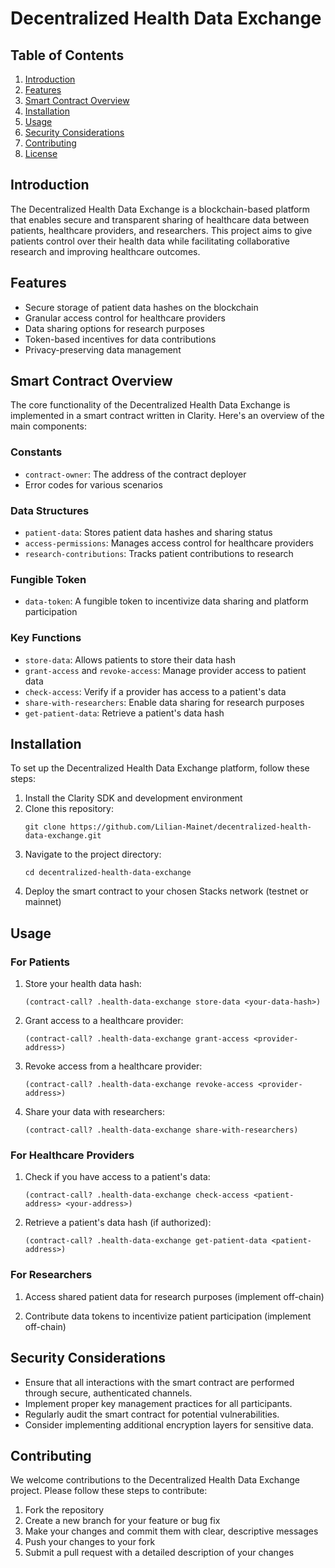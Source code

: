 # Decentralized Health Data Exchange

## Table of Contents
1. [Introduction](#introduction)
2. [Features](#features)
3. [Smart Contract Overview](#smart-contract-overview)
4. [Installation](#installation)
5. [Usage](#usage)
6. [Security Considerations](#security-considerations)
7. [Contributing](#contributing)
8. [License](#license)

## Introduction

The Decentralized Health Data Exchange is a blockchain-based platform that enables secure and transparent sharing of healthcare data between patients, healthcare providers, and researchers. This project aims to give patients control over their health data while facilitating collaborative research and improving healthcare outcomes.

## Features

- Secure storage of patient data hashes on the blockchain
- Granular access control for healthcare providers
- Data sharing options for research purposes
- Token-based incentives for data contributions
- Privacy-preserving data management

## Smart Contract Overview

The core functionality of the Decentralized Health Data Exchange is implemented in a smart contract written in Clarity. Here's an overview of the main components:

### Constants
- `contract-owner`: The address of the contract deployer
- Error codes for various scenarios

### Data Structures
- `patient-data`: Stores patient data hashes and sharing status
- `access-permissions`: Manages access control for healthcare providers
- `research-contributions`: Tracks patient contributions to research

### Fungible Token
- `data-token`: A fungible token to incentivize data sharing and platform participation

### Key Functions
- `store-data`: Allows patients to store their data hash
- `grant-access` and `revoke-access`: Manage provider access to patient data
- `check-access`: Verify if a provider has access to a patient's data
- `share-with-researchers`: Enable data sharing for research purposes
- `get-patient-data`: Retrieve a patient's data hash

## Installation

To set up the Decentralized Health Data Exchange platform, follow these steps:

1. Install the Clarity SDK and development environment
2. Clone this repository:
   ```
   git clone https://github.com/Lilian-Mainet/decentralized-health-data-exchange.git
   ```
3. Navigate to the project directory:
   ```
   cd decentralized-health-data-exchange
   ```
4. Deploy the smart contract to your chosen Stacks network (testnet or mainnet)

## Usage

### For Patients

1. Store your health data hash:
   ```clarity
   (contract-call? .health-data-exchange store-data <your-data-hash>)
   ```

2. Grant access to a healthcare provider:
   ```clarity
   (contract-call? .health-data-exchange grant-access <provider-address>)
   ```

3. Revoke access from a healthcare provider:
   ```clarity
   (contract-call? .health-data-exchange revoke-access <provider-address>)
   ```

4. Share your data with researchers:
   ```clarity
   (contract-call? .health-data-exchange share-with-researchers)
   ```

### For Healthcare Providers

1. Check if you have access to a patient's data:
   ```clarity
   (contract-call? .health-data-exchange check-access <patient-address> <your-address>)
   ```

2. Retrieve a patient's data hash (if authorized):
   ```clarity
   (contract-call? .health-data-exchange get-patient-data <patient-address>)
   ```

### For Researchers

1. Access shared patient data for research purposes (implement off-chain)

2. Contribute data tokens to incentivize patient participation (implement off-chain)

## Security Considerations

- Ensure that all interactions with the smart contract are performed through secure, authenticated channels.
- Implement proper key management practices for all participants.
- Regularly audit the smart contract for potential vulnerabilities.
- Consider implementing additional encryption layers for sensitive data.

## Contributing

We welcome contributions to the Decentralized Health Data Exchange project. Please follow these steps to contribute:

1. Fork the repository
2. Create a new branch for your feature or bug fix
3. Make your changes and commit them with clear, descriptive messages
4. Push your changes to your fork
5. Submit a pull request with a detailed description of your changes

